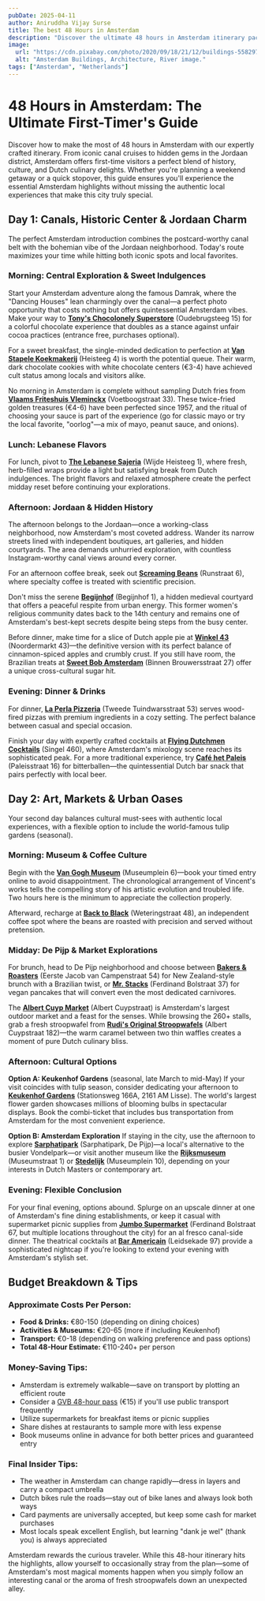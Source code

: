 ```yaml
---
pubDate: 2025-04-11
author: Aniruddha Vijay Surse
title: The best 48 Hours in Amsterdam
description: "Discover the ultimate 48 hours in Amsterdam itinerary packed with insider tips, hidden gems, and must-see attractions. This comprehensive guide for first-time visitors covers iconic canals, local food spots, and authentic Dutch experiences with a day-by-day breakdown, exact addresses, and budget tips. Perfect for weekend travelers seeking the perfect Amsterdam experience without missing key highlights."
image:
  url: "https://cdn.pixabay.com/photo/2020/09/18/21/12/buildings-5582974_1280.jpg"
  alt: "Amsterdam Buildings, Architecture, River image."
tags: ["Amsterdam", "Netherlands"]
---
```


# 48 Hours in Amsterdam: The Ultimate First-Timer's Guide

Discover how to make the most of 48 hours in Amsterdam with our expertly crafted itinerary. From iconic canal cruises to hidden gems in the Jordaan district, Amsterdam offers first-time visitors a perfect blend of history, culture, and Dutch culinary delights. Whether you're planning a weekend getaway or a quick stopover, this guide ensures you'll experience the essential Amsterdam highlights without missing the authentic local experiences that make this city truly special.

## Day 1: Canals, Historic Center & Jordaan Charm

The perfect Amsterdam introduction combines the postcard-worthy canal belt with the bohemian vibe of the Jordaan neighborhood. Today's route maximizes your time while hitting both iconic spots and local favorites.

### Morning: Central Exploration & Sweet Indulgences

Start your Amsterdam adventure along the famous Damrak, where the "Dancing Houses" lean charmingly over the canal—a perfect photo opportunity that costs nothing but offers quintessential Amsterdam vibes. Make your way to [**Tony's Chocolonely Superstore**](https://goo.gl/maps/a3ZuYoJy2KQHVoV97) (Oudebrugsteeg 15) for a colorful chocolate experience that doubles as a stance against unfair cocoa practices (entrance free, purchases optional).

For a sweet breakfast, the single-minded dedication to perfection at [**Van Stapele Koekmakerij**](https://goo.gl/maps/AhMb9rw4AkJTZkLT8) (Heisteeg 4) is worth the potential queue. Their warm, dark chocolate cookies with white chocolate centers (€3-4) have achieved cult status among locals and visitors alike.

No morning in Amsterdam is complete without sampling Dutch fries from [**Vlaams Friteshuis Vleminckx**](https://goo.gl/maps/5XcEYPnBWV5QNMMA8) (Voetboogstraat 33). These twice-fried golden treasures (€4-6) have been perfected since 1957, and the ritual of choosing your sauce is part of the experience (go for classic mayo or try the local favorite, "oorlog"—a mix of mayo, peanut sauce, and onions).

### Lunch: Lebanese Flavors

For lunch, pivot to [**The Lebanese Sajeria**](https://goo.gl/maps/zUTWwwSMadbfSCJb9) (Wijde Heisteeg 1), where fresh, herb-filled wraps provide a light but satisfying break from Dutch indulgences. The bright flavors and relaxed atmosphere create the perfect midday reset before continuing your explorations.

### Afternoon: Jordaan & Hidden History

The afternoon belongs to the Jordaan—once a working-class neighborhood, now Amsterdam's most coveted address. Wander its narrow streets lined with independent boutiques, art galleries, and hidden courtyards. The area demands unhurried exploration, with countless Instagram-worthy canal views around every corner.

For an afternoon coffee break, seek out [**Screaming Beans**](https://goo.gl/maps/vJPF3ZFZf8t8DpWm9) (Runstraat 6), where specialty coffee is treated with scientific precision.

Don't miss the serene [**Begijnhof**](https://goo.gl/maps/r5jBPDNFxn3WF8u28) (Begijnhof 1), a hidden medieval courtyard that offers a peaceful respite from urban energy. This former women's religious community dates back to the 14th century and remains one of Amsterdam's best-kept secrets despite being steps from the busy center.

Before dinner, make time for a slice of Dutch apple pie at [**Winkel 43**](https://goo.gl/maps/cDFPXZTB6F8kQYJc7) (Noordermarkt 43)—the definitive version with its perfect balance of cinnamon-spiced apples and crumbly crust. If you still have room, the Brazilian treats at [**Sweet Bob Amsterdam**](https://goo.gl/maps/Xja5VHJXbXSPmcyS7) (Binnen Brouwersstraat 27) offer a unique cross-cultural sugar hit.

### Evening: Dinner & Drinks

For dinner, [**La Perla Pizzeria**](https://goo.gl/maps/kYvR5GvEg46Mwx8f7) (Tweede Tuindwarsstraat 53) serves wood-fired pizzas with premium ingredients in a cozy setting. The perfect balance between casual and special occasion.

Finish your day with expertly crafted cocktails at [**Flying Dutchmen Cocktails**](https://goo.gl/maps/UoNdFSW3dPzgmroG9) (Singel 460), where Amsterdam's mixology scene reaches its sophisticated peak. For a more traditional experience, try [**Café het Paleis**](https://goo.gl/maps/iWwZBYP3Zo3cNkiY9) (Paleisstraat 16) for bitterballen—the quintessential Dutch bar snack that pairs perfectly with local beer.

## Day 2: Art, Markets & Urban Oases

Your second day balances cultural must-sees with authentic local experiences, with a flexible option to include the world-famous tulip gardens (seasonal).

### Morning: Museum & Coffee Culture

Begin with the [**Van Gogh Museum**](https://goo.gl/maps/FdnL3aKqUdPCGv1B8) (Museumplein 6)—book your timed entry online to avoid disappointment. The chronological arrangement of Vincent's works tells the compelling story of his artistic evolution and troubled life. Two hours here is the minimum to appreciate the collection properly.

Afterward, recharge at [**Back to Black**](https://goo.gl/maps/JdNv3bepTVWfukhz8) (Weteringstraat 48), an independent coffee spot where the beans are roasted with precision and served without pretension.

### Midday: De Pijp & Market Explorations

For brunch, head to De Pijp neighborhood and choose between [**Bakers & Roasters**](https://goo.gl/maps/4SRwdBCYB71MDJaRA) (Eerste Jacob van Campenstraat 54) for New Zealand-style brunch with a Brazilian twist, or [**Mr. Stacks**](https://goo.gl/maps/4qAMvAkQX9YLYLzt5) (Ferdinand Bolstraat 37) for vegan pancakes that will convert even the most dedicated carnivores.

The [**Albert Cuyp Market**](https://goo.gl/maps/F9bGxVNYvCNKWLKv5) (Albert Cuypstraat) is Amsterdam's largest outdoor market and a feast for the senses. While browsing the 260+ stalls, grab a fresh stroopwafel from [**Rudi's Original Stroopwafels**](https://goo.gl/maps/4cBTRDG8KxWk5pqN9) (Albert Cuypstraat 182)—the warm caramel between two thin waffles creates a moment of pure Dutch culinary bliss.

### Afternoon: Cultural Options

**Option A: Keukenhof Gardens** (seasonal, late March to mid-May)
If your visit coincides with tulip season, consider dedicating your afternoon to [**Keukenhof Gardens**](https://goo.gl/maps/5JGXEEsj5BUi2SXn6) (Stationsweg 166A, 2161 AM Lisse). The world's largest flower garden showcases millions of blooming bulbs in spectacular displays. Book the combi-ticket that includes bus transportation from Amsterdam for the most convenient experience.

**Option B: Amsterdam Exploration**
If staying in the city, use the afternoon to explore [**Sarphatipark**](https://goo.gl/maps/j5T5GhLkZtP9U4dM7) (Sarphatipark, De Pijp)—a local's alternative to the busier Vondelpark—or visit another museum like the [**Rijksmuseum**](https://goo.gl/maps/MpRkK34vQexhW5wj8) (Museumstraat 1) or [**Stedelijk**](https://goo.gl/maps/eYU5DYG3RHjdQ19HA) (Museumplein 10), depending on your interests in Dutch Masters or contemporary art.

### Evening: Flexible Conclusion

For your final evening, options abound. Splurge on an upscale dinner at one of Amsterdam's fine dining establishments, or keep it casual with supermarket picnic supplies from [**Jumbo Supermarket**](https://goo.gl/maps/iqpjjVsqLpnWAYZq8) (Ferdinand Bolstraat 67, but multiple locations throughout the city) for an al fresco canal-side dinner. The theatrical cocktails at [**Bar Americain**](https://goo.gl/maps/rWJefvXKv4VGnDpt5) (Leidsekade 97) provide a sophisticated nightcap if you're looking to extend your evening with Amsterdam's stylish set.

## Budget Breakdown & Tips

### Approximate Costs Per Person:

- **Food & Drinks:** €80-150 (depending on dining choices)
- **Activities & Museums:** €20-65 (more if including Keukenhof)
- **Transport:** €0-18 (depending on walking preference and pass options)
- **Total 48-Hour Estimate:** €110-240+ per person

### Money-Saving Tips:

- Amsterdam is extremely walkable—save on transport by plotting an efficient route
- Consider a [GVB 48-hour pass](https://en.gvb.nl/gvb-dag-meerdagenkaart) (€15) if you'll use public transport frequently
- Utilize supermarkets for breakfast items or picnic supplies
- Share dishes at restaurants to sample more with less expense
- Book museums online in advance for both better prices and guaranteed entry

### Final Insider Tips:

- The weather in Amsterdam can change rapidly—dress in layers and carry a compact umbrella
- Dutch bikes rule the roads—stay out of bike lanes and always look both ways
- Card payments are universally accepted, but keep some cash for market purchases
- Most locals speak excellent English, but learning "dank je wel" (thank you) is always appreciated

Amsterdam rewards the curious traveler. While this 48-hour itinerary hits the highlights, allow yourself to occasionally stray from the plan—some of Amsterdam's most magical moments happen when you simply follow an interesting canal or the aroma of fresh stroopwafels down an unexpected alley.
